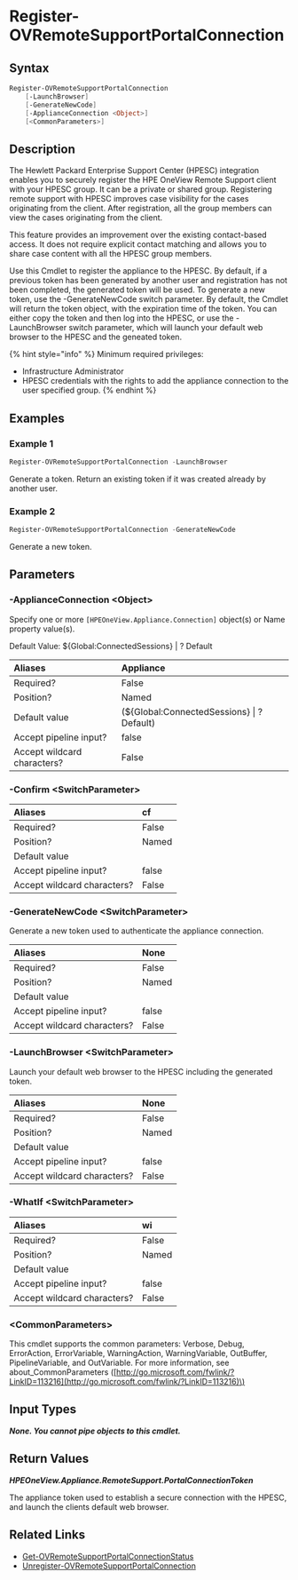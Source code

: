 ﻿---
description: Register appliance with the HPE Support Center
---

# Register-OVRemoteSupportPortalConnection

## Syntax

```powershell
Register-OVRemoteSupportPortalConnection
    [-LaunchBrowser]
    [-GenerateNewCode]
    [-ApplianceConnection <Object>]
    [<CommonParameters>]
```

## Description

The Hewlett Packard Enterprise Support Center (HPESC) integration enables you to securely register the HPE OneView Remote Support client with your HPESC group. It can be a private or shared group. Registering remote support with HPESC improves case visibility for the cases originating from the client. After registration, all the group members can view the cases originating from the client.

This feature provides an improvement over the existing contact-based access. It does not require explicit contact matching and allows you to share case content with all the HPESC group members.

Use this Cmdlet to register the appliance to the HPESC.  By default, if a previous token has been generated by another user and registration has not been completed, the generated token will be used.  To generate a new token, use the -GenerateNewCode switch parameter.  By default, the Cmdlet will return the token object, with the expiration time of the token.  You can either copy the token and then log into the HPESC, or use the -LaunchBrowser switch parameter, which will launch your default web browser to the HPESC and the geneated token.

{% hint style="info" %}
Minimum required privileges:

* Infrastructure Administrator
* HPESC credentials with the rights to add the appliance connection to the user specified group.
{% endhint %}

## Examples

###  Example 1 

```powershell
Register-OVRemoteSupportPortalConnection -LaunchBrowser
```

Generate a token.  Return an existing token if it was created already by another user.

###  Example 2 

```powershell
Register-OVRemoteSupportPortalConnection -GenerateNewCode
```

Generate a new token.

## Parameters

### -ApplianceConnection &lt;Object&gt;

Specify one or more `[HPEOneView.Appliance.Connection]` object(s) or Name property value(s).

Default Value: ${Global:ConnectedSessions} | ? Default

| Aliases | Appliance |
| :--- | :--- |
| Required? | False |
| Position? | Named |
| Default value | (${Global:ConnectedSessions} &vert; ? Default) |
| Accept pipeline input? | false |
| Accept wildcard characters? | False |

### -Confirm &lt;SwitchParameter&gt;



| Aliases | cf |
| :--- | :--- |
| Required? | False |
| Position? | Named |
| Default value |  |
| Accept pipeline input? | false |
| Accept wildcard characters? | False |

### -GenerateNewCode &lt;SwitchParameter&gt;

Generate a new token used to authenticate the appliance connection.

| Aliases | None |
| :--- | :--- |
| Required? | False |
| Position? | Named |
| Default value |  |
| Accept pipeline input? | false |
| Accept wildcard characters? | False |

### -LaunchBrowser &lt;SwitchParameter&gt;

Launch your default web browser to the HPESC including the generated token.

| Aliases | None |
| :--- | :--- |
| Required? | False |
| Position? | Named |
| Default value |  |
| Accept pipeline input? | false |
| Accept wildcard characters? | False |

### -WhatIf &lt;SwitchParameter&gt;



| Aliases | wi |
| :--- | :--- |
| Required? | False |
| Position? | Named |
| Default value |  |
| Accept pipeline input? | false |
| Accept wildcard characters? | False |

### &lt;CommonParameters&gt;

This cmdlet supports the common parameters: Verbose, Debug, ErrorAction, ErrorVariable, WarningAction, WarningVariable, OutBuffer, PipelineVariable, and OutVariable. For more information, see about\_CommonParameters \([http://go.microsoft.com/fwlink/?LinkID=113216](http://go.microsoft.com/fwlink/?LinkID=113216)\)

## Input Types

_**None.  You cannot pipe objects to this cmdlet.**_

## Return Values

_**HPEOneView.Appliance.RemoteSupport.PortalConnectionToken**_

The appliance token used to establish a secure connection with the HPESC, and launch the clients default web browser.


## Related Links

* [Get-OVRemoteSupportPortalConnectionStatus](get-ovremotesupportportalconnectionstatus.md)
* [Unregister-OVRemoteSupportPortalConnection](unregister-ovremotesupportportalconnection.md)
